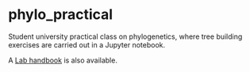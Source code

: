 # phylo_practical
 Student university practical class on phylogenetics, where tree building exercises are carried out in a Jupyter notebook.

 A [Lab handbook](https://docs.google.com/document/d/1wZfQd6UT_-mbJeE8j6YJR1NXSiUr2RFPYeU8wYSbkZo/edit?usp=sharing) is also available.
